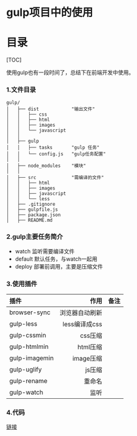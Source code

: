 # gulp项目中的使用

# 目录
[TOC]

使用gulp也有一段时间了，总结下在前端开发中使用。

### 1.文件目录

```
gulp/
│   ├── dist            "输出文件"
│   │   ├── css              
│   │   ├── html  
│   │   ├── images 
│   │   └── javascript    
│   │ 
│   ├── gulp            
│   │   ├── tasks       "gulp 任务"
│   │   └── config.js   "gulp任务配置"
│   │
│   ├── node_modules    "模块"
│   │
│   ├── src             "需编译的文件"
│   │   ├── html
│   │   ├── images
│   │   ├── javascript
│   │   └── less
│   ├── .gitignore
│   ├── gulpfile.js
│   ├── package.json
│   ├── README.md

```
### 2.gulp主要任务简介
- watch     监听需要编译文件
- default   默认任务，与watch一起用
- deploy    部署前调用，主要是压缩文件

### 3.使用插件
| 插件          |    作用          | 备注            |
| :--------     | --------:        | :--:            |
|  browser-sync | 浏览器自动刷新   |                 |
|  gulp-less    | less编译成css    |                 |
|  gulp-cssmin  | css压缩          |                 |
|  gulp-htmlmin | html压缩         |                 |
|  gulp-imagemin| image压缩        |                 |
|  gulp-uglify  | js压缩           |                 |
|  gulp-rename  | 重命名           |                 |
|  gulp-watch   | 监听             |                 |

### 4.代码
 [链接](https://github.com/Ryron/gulp)